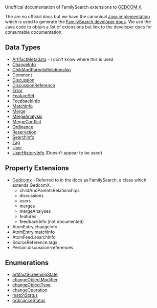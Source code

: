 Unoffical documentation of FamilySearch extensions to [GEDCOM X](http://www.gedcomx.org/).

The are no official docs but we have the canonical [Java implementation](https://github.com/FamilySearch/gedcomx-java/tree/master/extensions/familysearch/familysearch-api-model/src/main/java/org/familysearch/platform)
which is used to generate the [FamilySearch developer docs](https://familysearch.org/developers/docs/api/fs_json).
We use the Java code to obtain a list of extensions but link to the developer 
docs for consumable documentation.

## Data Types

* [ArtifactMetadata](https://familysearch.org/developers/docs/api/fs/ArtifactMetadata_json) - I don't know where this is used
* [ChangeInfo](https://familysearch.org/developers/docs/api/fs/ChangeInfo_json)
* [ChildAndParentsRelationship](https://familysearch.org/developers/docs/api/fs/ChildAndParentsRelationship_json)
* [Comment](https://familysearch.org/developers/docs/api/fs/Comment_json)
* [Discussion](https://familysearch.org/developers/docs/api/fs/Discussion_json)
* [DiscussionReference](https://familysearch.org/developers/docs/api/fs/DiscussionReference_json)
* [Error](https://familysearch.org/developers/docs/api/fs/Error_json)
* [FeatureSet](https://familysearch.org/developers/docs/api/fs/FeatureSet_json)
* [FeedbackInfo](https://familysearch.org/developers/docs/api/fs/FeedbackInfo_json)
* [MatchInfo](https://familysearch.org/developers/docs/api/fs/MatchInfo_json)
* [Merge](https://familysearch.org/developers/docs/api/fs/Merge_json)
* [MergeAnalysis](https://familysearch.org/developers/docs/api/fs/MergeAnalysis_json)
* [MergeConflict](https://familysearch.org/developers/docs/api/fs/MergeConflict_json)
* [Ordinance](https://familysearch.org/developers/docs/api/fs/Ordinance_json)
* [Reservation](https://familysearch.org/developers/docs/api/fs/Reservation_json)
* [SearchInfo](https://familysearch.org/developers/docs/api/fs/SearchInfo_json)
* [Tag](https://familysearch.org/developers/docs/api/fs/Tag_json)
* [User](https://familysearch.org/developers/docs/api/fs/User_json)
* [UserHistoryInfo](https://familysearch.org/developers/docs/api/fs/UserHistoryInfo_json) (Doesn't appear to be used)

## Property Extensions

* [Gedcomx](https://familysearch.org/developers/docs/api/fs/FamilySearch_json) - Referred to in the docs as FamilySearch, a class which extends GedcomX.
  * childAndParentsRelationships
  * discussions
  * users
  * merges
  * mergeAnalyses
  * features
  * feedbackInfo (not documented)
* AtomEntry.changeInfo
* AtomEntry.matchInfo
* AtomFeed.searchInfo
* SourceReference.tags
* Person.discussion-references

## Enumerations

* [artifactScreeningState](https://familysearch.org/developers/docs/api/fs/artifactScreeningState_json)
* [changeObjectModifier](https://familysearch.org/developers/docs/api/fs/changeObjectModifier_json)
* [changeObjectType](https://familysearch.org/developers/docs/api/fs/changeObjectType_json)
* [changeOperation](https://familysearch.org/developers/docs/api/fs/changeOperation_json)
* [matchStatus](https://familysearch.org/developers/docs/api/fs/matchStatus_json)
* [ordinanceStatus](https://familysearch.org/developers/docs/api/fs/ordinanceStatus_json)
